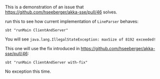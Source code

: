 This is a demonstration of an issue that https://github.com/hseeberger/akka-sse/pull/46 solves.

run this to see how current implementation of `LineParser` behaves:

    sbt "runMain ClientAndServer"
    
You will see `java.lang.IllegalStateException: maxSize of 8192 exceeded!`

This one will use the fix introduced in https://github.com/hseeberger/akka-sse/pull/46:

    sbt "runMain ClientAndServer with-fix"

No exception this time.
